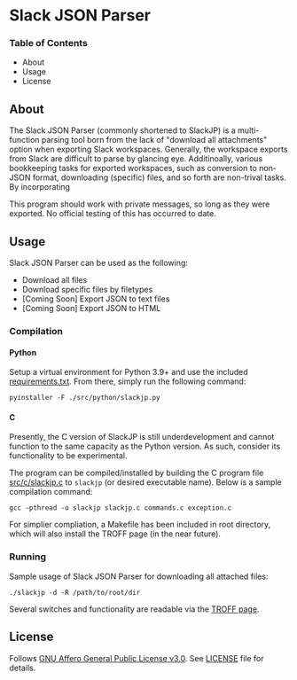 # Slack JSON Parser
### Table of Contents

- About
- Usage
- License


## About

The Slack JSON Parser (commonly shortened to SlackJP) is a multi-function parsing tool born from the lack of "download all attachments" option when exporting Slack workspaces.
Generally, the workspace exports from Slack are difficult to parse by glancing eye.
Additinoally, various bookkeeping tasks for exported workspaces, such as conversion to non-JSON format, downloading (specific) files, and so forth are non-trival tasks.
By incorporating 

This program should work with private messages, so long as they were exported.  No official testing of this has occurred to date.

## Usage

Slack JSON Parser can be used as the following:

- Download all files
- Download specific files by filetypes
- [Coming Soon] Export JSON to text files
- [Coming Soon] Export JSON to HTML

### Compilation

#### Python

Setup a virtual environment for Python 3.9+ and use the included [requirements.txt](requirements.txt).
From there, simply run the following command:

```text
pyinstaller -F ./src/python/slackjp.py
```

#### C

Presently, the C version of SlackJP is still underdevelopment and cannot function to the same capacity as the Python version.
As such, consider its functionality to be experimental.

The program can be compiled/installed by building the C program file [src/c/slackjp.c](src/c/slackjp.c) to `slackjp` (or desired executable name).
Below is a sample compilation command:

```text
gcc -pthread -o slackjp slackjp.c commands.c exception.c
```

For simplier compliation, a Makefile has been included in root directory, which will also install the TROFF page (in the near future).

### Running

Sample usage of Slack JSON Parser for downloading all attached files:

```text
./slackjp -d -R /path/to/root/dir
```

Several switches and functionality are readable via the [TROFF page](docs/slackjp.1).

## License

Follows [GNU Affero General Public License v3.0](https://www.gnu.org/licenses/agpl-3.0.html).
See [LICENSE](LICENSE) file for details.
